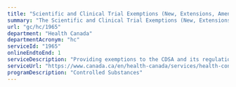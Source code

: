 ```yaml
---
title: "Scientific and Clinical Trial Exemptions (New, Extensions, Amendments and Cancellations)"
summary: "The Scientific and Clinical Trial Exemptions (New, Extensions, Amendments and Cancellations) service from Health Canada is available end-to-end online, according to the GC Service Inventory."
url: "gc/hc/1965"
department: "Health Canada"
departmentAcronym: "hc"
serviceId: "1965"
onlineEndtoEnd: 1
serviceDescription: "Providing exemptions to the CDSA and its regulations for scientific purposes. (CSCB)"
serviceUrl: "https://www.canada.ca/en/health-canada/services/health-concerns/controlled-substances-precursor-chemicals/exemptions.html"
programDescription: "Controlled Substances"
---
```

